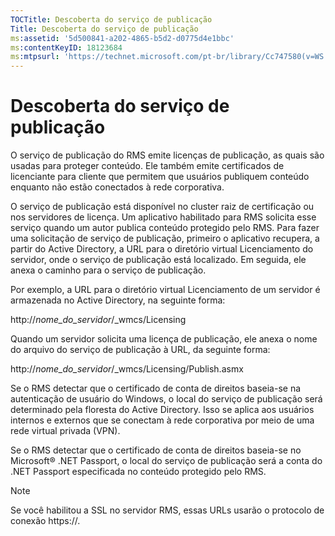 ```yaml
---
TOCTitle: Descoberta do serviço de publicação
Title: Descoberta do serviço de publicação
ms:assetid: '5d500841-a202-4865-b5d2-d0775d4e1bbc'
ms:contentKeyID: 18123684
ms:mtpsurl: 'https://technet.microsoft.com/pt-br/library/Cc747580(v=WS.10)'
---
```


Descoberta do serviço de publicação
===================================

O serviço de publicação do RMS emite licenças de publicação, as quais são usadas para proteger conteúdo. Ele também emite certificados de licenciante para cliente que permitem que usuários publiquem conteúdo enquanto não estão conectados à rede corporativa.

O serviço de publicação está disponível no cluster raiz de certificação ou nos servidores de licença. Um aplicativo habilitado para RMS solicita esse serviço quando um autor publica conteúdo protegido pelo RMS. Para fazer uma solicitação de serviço de publicação, primeiro o aplicativo recupera, a partir do Active Directory, a URL para o diretório virtual Licenciamento do servidor, onde o serviço de publicação está localizado. Em seguida, ele anexa o caminho para o serviço de publicação.

Por exemplo, a URL para o diretório virtual Licenciamento de um servidor é armazenada no Active Directory, na seguinte forma:

http://*nome\_do\_servidor*/\_wmcs/Licensing

Quando um servidor solicita uma licença de publicação, ele anexa o nome do arquivo do serviço de publicação à URL, da seguinte forma:

http://*nome\_do\_servidor*/\_wmcs/Licensing/Publish.asmx

Se o RMS detectar que o certificado de conta de direitos baseia-se na autenticação de usuário do Windows, o local do serviço de publicação será determinado pela floresta do Active Directory. Isso se aplica aos usuários internos e externos que se conectam à rede corporativa por meio de uma rede virtual privada (VPN).

Se o RMS detectar que o certificado de conta de direitos baseia-se no Microsoft® .NET Passport, o local do serviço de publicação será a conta do .NET Passport especificada no conteúdo protegido pelo RMS.

> [!Note]  
> Se você habilitou a SSL no servidor RMS, essas URLs usarão o protocolo de conexão https://.
